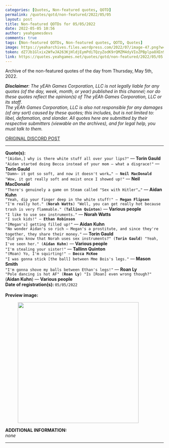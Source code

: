```yaml
---
categories: [Quotes, Non-featured quotes, QOTD]
permalink: /quotes/qotd/non-featured/2022/05/05
layout: post
title: Non-featured QOTDs for 05/05/2022
date: 2022-05-05 10:56
author: yeahgamesdevs
comments: true
tags: [Non-featured QOTDs, Non-featured quotes, QOTD, Quotes]
image: https://yeaharchives.files.wordpress.com/2022/07/image-47.png?w=892
token: dZ7Jb1Glxix2WfwJA263KjHldjEymPdiTQzyZodK9rQMZM4dyVIoZPBplpa8XEn95IbpgYcCloqa48sivqmNtdF7W4AKuZxzTafvst8fzsxRGWdJsnXk2JIMoZ6aG0g4oZDLuSFfsxeJ
link: https://quotes.yeahgames.net/quotes/qotd/non-featured/2022/05/05
---
```

<!-- wp:paragraph -->
<p>Archive of the non-featured quotes of the day from Thursday, May 5th, 2022. </p>
<!-- /wp:paragraph -->

<!-- wp:paragraph -->
<p><em><strong>Disclaimer</strong>: The yEAh Games Corporation, LLC is not legally liable for any quotes (of the day, week, month, or year) published in this channel; nor do these quotes reflect the opinion(s) of The yEAh Games Corporation, LLC or its staff</em>.<br><em>The yEAh Games Corporation, LLC is also not responsible for any damages (of any sort) caused by these quotes; this includes, but is not limited to: libel, defamation, and slander. All quotes here are submitted by their respective submitters (viewable on the archives), and for legal help, you must talk to them.</em><br><a href="https://cdn.discordapp.com/attachments/958100064079839303/964566123628609628/unknown.png"></a></p>
<!-- /wp:paragraph -->

<!-- wp:buttons {"layout":{"type":"flex","justifyContent":"left"}} -->
<div class="wp-block-buttons"><!-- wp:button {"textColor":"vivid-cyan-blue","align":"center","style":{"border":{"radius":"18px"}},"className":"is-style-fill"} -->
<div class="wp-block-button aligncenter is-style-fill"><a class="wp-block-button__link has-vivid-cyan-blue-color has-text-color wp-element-button" href="https://discord.com/channels/887052880782176266/958100064079839303/971155899672588429" style="border-radius:18px;">ORIGINAL DISCORD POST</a></div>
<!-- /wp:button --></div>
<!-- /wp:buttons -->

<!-- wp:separator {"align":"center","className":"is-style-wide"} -->
<hr class="wp-block-separator aligncenter has-alpha-channel-opacity is-style-wide" />
<!-- /wp:separator -->

<!-- wp:paragraph -->
<p><strong>Quote(s): </strong><br><code>"[Aidan,] why is there white stuff all over your lips?"</code> — <strong>Torin Gauld</strong><br><code>"Aidan started doing Becca instead of your mom — what a disgrace!"</code> — <strong>Torin Gauld</strong><br><code>"Damn— it got so soft, and now it doesn't work…" — <strong>Neil MacDonald</strong><br>"Wow, it got really soft and moist once I showed up!"</code> — <strong>Neil MacDonald</strong><br><code>"There's genuinely a game on Steam called "Sex with Hitler"…"</code> — <strong>Aidan Kuhn</strong><br><code>"Yeah, dip your finger deep in the white stuff!" — <strong>Megan Flipsen</strong><br>"I'm really hot." (<strong>Norah Watts</strong>) "Well, you can get really hot because trash is very flammable." (<strong>Tallinn Quinton</strong>)</code> — <strong>Various people</strong><br><code>"I like to use sex instruments."</code> — <strong>Norah Watts</strong><br><code>"I suck kids!" — <strong>Ethan Robinson</strong><br>"[Megan's] getting filled up!"</code> — <strong>Aidan Kuhn</strong><br><code>"No wonder Aidan's so rich — Megan's a prostitute, and since they're together, they share their money."</code> — <strong>Torin Gauld</strong><br><code>"Did you know that Norah uses sex instruments?" (<strong>Torin Gauld</strong>) "Yeah, I've seen her." (<strong>Aidan Kuhn</strong>)</code> — <strong>Various people</strong><br><code>"I'm stealing your sister!"</code> — <strong>Tallinn Quinton</strong><br><code>"(Moan) Yo, I'm squirting!" — <strong>Becca McKee</strong><br>"I was gonna stick [the ball] between Mme Bois's legs."</code> — <strong>Mason Smith</strong><br><code>"I'm gonna shove my balls between Ethan's legs!"</code> — <strong>Roan Ly</strong><br><code>"Pole dancing is hot AF" (<strong>Roan Ly</strong>) "Is [Roan] even wrong though?"</code> (<strong>Aidan Kuhn</strong>) — <strong>Various people</strong><br><strong>Date of registration(s): </strong><code>05/05/2022</code> <code><br></code><br><strong>Preview image:</strong></p>
<!-- /wp:paragraph -->

<!-- wp:image {"id":873,"width":384,"height":384,"sizeSlug":"large","linkDestination":"none"} -->
<figure class="wp-block-image size-large is-resized"><img src="https://yeaharchives.files.wordpress.com/2022/07/image-47.png?w=892" alt="" class="wp-image-873" width="384" height="384" /></figure>
<!-- /wp:image -->

<!-- wp:paragraph -->
<p><strong>ADDITIONAL INFORMATION:</strong><br><em>none</em></p>
<!-- /wp:paragraph -->

<!-- wp:separator {"className":"is-style-wide"} -->
<hr class="wp-block-separator has-alpha-channel-opacity is-style-wide" />
<!-- /wp:separator -->
